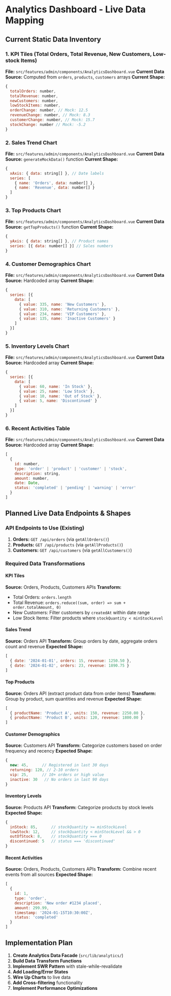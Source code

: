 # Analytics Dashboard - Live Data Mapping

## Current Static Data Inventory

### 1. KPI Tiles (Total Orders, Total Revenue, New Customers, Low-stock Items)
**File:** `src/features/admin/components/AnalyticsDashboard.vue`
**Current Data Source:** Computed from `orders`, `products`, `customers` arrays
**Current Shape:**
```javascript
{
  totalOrders: number,
  totalRevenue: number,
  newCustomers: number,
  lowStockItems: number,
  orderChange: number, // Mock: 12.5
  revenueChange: number, // Mock: 8.3
  customerChange: number, // Mock: 15.7
  stockChange: number // Mock: -5.2
}
```

### 2. Sales Trend Chart
**File:** `src/features/admin/components/AnalyticsDashboard.vue`
**Current Data Source:** `generateMockData()` function
**Current Shape:**
```javascript
{
  xAxis: { data: string[] }, // Date labels
  series: [
    { name: 'Orders', data: number[] },
    { name: 'Revenue', data: number[] }
  ]
}
```

### 3. Top Products Chart
**File:** `src/features/admin/components/AnalyticsDashboard.vue`
**Current Data Source:** `getTopProducts()` function
**Current Shape:**
```javascript
{
  yAxis: { data: string[] }, // Product names
  series: [{ data: number[] }] // Sales numbers
}
```

### 4. Customer Demographics Chart
**File:** `src/features/admin/components/AnalyticsDashboard.vue`
**Current Data Source:** Hardcoded array
**Current Shape:**
```javascript
{
  series: [{
    data: [
      { value: 335, name: 'New Customers' },
      { value: 310, name: 'Returning Customers' },
      { value: 234, name: 'VIP Customers' },
      { value: 135, name: 'Inactive Customers' }
    ]
  }]
}
```

### 5. Inventory Levels Chart
**File:** `src/features/admin/components/AnalyticsDashboard.vue`
**Current Data Source:** Hardcoded array
**Current Shape:**
```javascript
{
  series: [{
    data: [
      { value: 60, name: 'In Stock' },
      { value: 25, name: 'Low Stock' },
      { value: 10, name: 'Out of Stock' },
      { value: 5, name: 'Discontinued' }
    ]
  }]
}
```

### 6. Recent Activities Table
**File:** `src/features/admin/components/AnalyticsDashboard.vue`
**Current Data Source:** Hardcoded array
**Current Shape:**
```javascript
[
  {
    id: number,
    type: 'order' | 'product' | 'customer' | 'stock',
    description: string,
    amount: number,
    date: Date,
    status: 'completed' | 'pending' | 'warning' | 'error'
  }
]
```

## Planned Live Data Endpoints & Shapes

### API Endpoints to Use (Existing)
1. **Orders:** `GET /api/orders` (via `getAllOrders()`)
2. **Products:** `GET /api/products` (via `getAllProducts()`)
3. **Customers:** `GET /api/customers` (via `getAllCustomers()`)

### Required Data Transformations

#### KPI Tiles
**Source:** Orders, Products, Customers APIs
**Transform:**
- Total Orders: `orders.length`
- Total Revenue: `orders.reduce((sum, order) => sum + order.totalAmount, 0)`
- New Customers: Filter customers by `createdAt` within date range
- Low Stock Items: Filter products where `stockQuantity < minStockLevel`

#### Sales Trend
**Source:** Orders API
**Transform:** Group orders by date, aggregate orders count and revenue
**Expected Shape:**
```javascript
[
  { date: '2024-01-01', orders: 15, revenue: 1250.50 },
  { date: '2024-01-02', orders: 23, revenue: 1890.75 }
]
```

#### Top Products
**Source:** Orders API (extract product data from order items)
**Transform:** Group by product, sum quantities and revenue
**Expected Shape:**
```javascript
[
  { productName: 'Product A', units: 150, revenue: 2250.00 },
  { productName: 'Product B', units: 120, revenue: 1800.00 }
]
```

#### Customer Demographics
**Source:** Customers API
**Transform:** Categorize customers based on order frequency and recency
**Expected Shape:**
```javascript
{
  new: 45,      // Registered in last 30 days
  returning: 120, // 2-10 orders
  vip: 25,      // 10+ orders or high value
  inactive: 30   // No orders in last 90 days
}
```

#### Inventory Levels
**Source:** Products API
**Transform:** Categorize products by stock levels
**Expected Shape:**
```javascript
{
  inStock: 85,      // stockQuantity >= minStockLevel
  lowStock: 12,     // stockQuantity < minStockLevel && > 0
  outOfStock: 8,    // stockQuantity === 0
  discontinued: 5   // status === 'discontinued'
}
```

#### Recent Activities
**Source:** Orders, Products, Customers APIs
**Transform:** Combine recent events from all sources
**Expected Shape:**
```javascript
[
  {
    id: 1,
    type: 'order',
    description: 'New order #1234 placed',
    amount: 299.99,
    timestamp: '2024-01-15T10:30:00Z',
    status: 'completed'
  }
]
```

## Implementation Plan

1. **Create Analytics Data Facade** (`src/lib/analytics/`)
2. **Build Data Transform Functions**
3. **Implement SWR Pattern** with stale-while-revalidate
4. **Add Loading/Error States**
5. **Wire Up Charts** to live data
6. **Add Cross-filtering** functionality
7. **Implement Performance Optimizations** 
